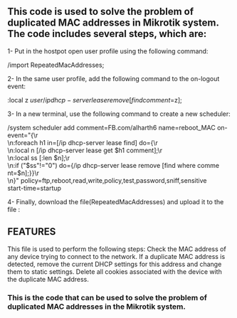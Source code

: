 


## This code is used to solve the problem of duplicated MAC addresses in Mikrotik system. The code includes several steps, which are:

1- Put in the hostpot open user profile using the following command:


/import RepeatedMacAddresses;


2- In the same user profile, add the following command to the on-logout event:

:local z $user
/ip dhcp-server lease remove [find comment=$z];


3- In a new terminal, use the following command to create a new scheduler:



/system scheduler
add comment=FB.com/alharth6 name=reboot_MAC on-event="{\r\
    \n:foreach h1 in=[/ip dhcp-server lease find] do={\r\
    \n:local n [/ip dhcp-server lease get \$h1 comment];\r\
    \n:local ss [:len \$n];\r\
    \n:if (\"\$ss\"!=\"0\") do={/ip dhcp-server lease remove [find where comme\
    nt=\$n];}}\r\
    \n}" policy=ftp,reboot,read,write,policy,test,password,sniff,sensitive \
    start-time=startup




4- Finally, download the  file(RepeatedMacAddresses) and upload it to the file :





## FEATURES

This file is used to perform the following steps:
Check the MAC address of any device trying to connect to the network.
If a duplicate MAC address is detected, remove the current DHCP settings for this address and change them to static settings.
Delete all cookies associated with the device with the duplicate MAC address.


### This is the code that can be used to solve the problem of duplicated MAC addresses in the Mikrotik system.

